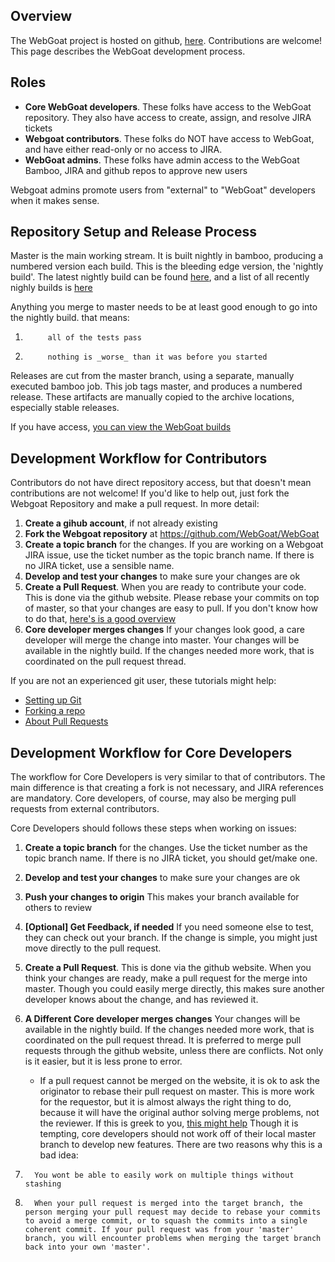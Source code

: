 ## Overview

The WebGoat project is hosted on github, [here](https://github.com/WebGoat). Contributions are welcome!  This page describes the WebGoat development process. 

## Roles

* **Core WebGoat developers**. These folks have access to the WebGoat repository. They also have access to create, assign, and resolve JIRA tickets
* **Webgoat contributors**. These folks do NOT have access to WebGoat, and have either read-only or no access to JIRA.
* **WebGoat admins**. These folks have admin access to the WebGoat Bamboo, JIRA and github repos to approve new users

Webgoat admins promote users from "external" to "WebGoat" developers when it makes sense.

## Repository Setup and Release Process

Master is the main working stream. It is built nightly in bamboo, producing a numbered version each build.  This is the bleeding edge version, the 'nightly build'. The latest nightly build can be found [here](https://webgoat.atlassian.net/builds/browse/WEB-WGM/latest), and a list of all recently nighly builds is [here](https://webgoat.atlassian.net/builds/browse/WEB-WGM)

Anything you merge to master needs to be at least good enough to go into the nightly build. that means:

1.          all of the tests pass
1.          nothing is _worse_ than it was before you started

Releases are cut from the master branch, using a separate, manually executed bamboo job. This job tags master, and produces a numbered release.  These artifacts are manually copied to the archive locations, especially stable releases.

If you have access, [you can view the WebGoat builds](https://webgoat.atlassian.net/builds/browse/WEB)


## Development Workflow for Contributors 

Contributors do not have direct repository access, but that doesn't mean contributions are not welcome!  If you'd like to help out, just fork the Webgoat Repository and make a pull request.  In more detail:

1. **Create a gihub account**, if not already existing
1. **Fork the Webgoat repository** at https://github.com/WebGoat/WebGoat 
1. **Create a topic branch** for the changes. If you are working on a Webgoat JIRA issue, use the ticket number as the topic branch name. If there is no JIRA ticket, use a sensible name.
1. **Develop and test your changes**  to make sure your changes are ok
1. **Create a Pull Request**. When you are ready to contribute your code. This is done via the github website. Please rebase your commits on top of master, so that your changes are easy to pull. If you don't know how to do that, [here's is a good overview](https://github.com/edx/edx-platform/wiki/How-to-Rebase-a-Pull-Request)
1. **Core developer merges changes** If your changes look good, a care developer will merge the change into master.  Your changes will be available in the nightly build. If the changes needed more work, that is coordinated on the pull request thread.

If you are not an experienced git user, these tutorials might help:

* [Setting up Git](https://help.github.com/articles/set-up-git)
* [Forking a repo](https://help.github.com/articles/fork-a-repo)
* [About Pull Requests](https://help.github.com/articles/using-pull-requests)

## Development Workflow for Core Developers

The workflow for Core Developers is very similar to that of contributors. The main difference is that creating a fork is not necessary, and JIRA references are mandatory. Core developers, of course, may also be merging pull requests from external contributors.

Core Developers should follows these steps when working on issues:

1. **Create a topic branch** for the changes. Use the ticket number as the topic branch name. If there is no JIRA ticket, you should get/make one.
1. **Develop and test your changes** to make sure your changes are ok
1. **Push your changes to origin** This makes your branch available for others to review
1. **[Optional] Get Feedback, if needed** If you need someone else to test, they can check out your branch. If the change is simple, you might just move directly to the pull request.
1. **Create a Pull Request**. This is done via the github website.  When you think your changes are ready, make a pull request for the merge into master.  Though you could easily merge directly, this makes sure another developer knows about the change, and has reviewed it.  
1. **A Different Core developer merges changes** Your changes will be available in the nightly build. If the changes needed more work, that is coordinated on the pull request thread. It is preferred to merge pull requests through the github website, unless there are conflicts.  Not only is it easier, but it is less prone to error.
    *  If a pull request cannot be merged on the website, it is ok to ask the originator to rebase their pull request on master.  This is more work for the requestor, but it is almost always the right thing to do, because it will have the original author solving merge problems, not the reviewer.  If this is greek to you, [this might help](https://github.com/edx/edx-platform/wiki/How-to-Rebase-a-Pull-Request)
Though it is tempting, core developers should not work off of their local master branch to develop new features. There are two reasons why this is a bad idea:

1.       You wont be able to easily work on multiple things without stashing
1.       When your pull request is merged into the target branch, the person merging your pull request may decide to rebase your commits to avoid a merge commit, or to squash the commits into a single coherent commit. If your pull request was from your 'master' branch, you will encounter problems when merging the target branch back into your own 'master'. 

